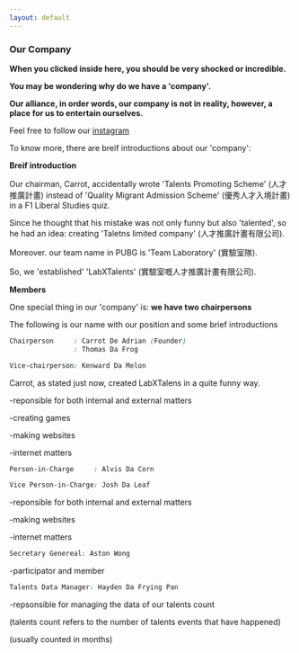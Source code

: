 ```yaml
---
layout: default
---
```


### Our Company
 
__When you clicked inside here, you should be very shocked or incredible.__

__You may be wondering why do we have a 'company'.__
 
__Our alliance, in order words, our company is not in reality, however, a place for us to entertain ourselves.__

Feel free to follow our [instagram](https://www.instagram.com/labxtalents/)

To know more, there are breif introductions about our 'company':

**Breif introduction**

Our chairman, Carrot, accidentally wrote 'Talents Promoting Scheme' (人才推廣計畫) instead of 'Quality Migrant Admission Scheme' (優秀人才入境計畫) in a F1 Liberal Studies quiz.

Since he thought that his mistake was not only funny but also 'talented', so he had an idea: creating 'Taletns limited company' (人才推廣計畫有限公司).

Moreover. our team name in PUBG is 'Team Laboratory' (實驗室隊).

So, we 'established' 'LabXTalents' (實驗室嘅人才推廣計畫有限公司).

**Members**

One special thing in our 'company' is: **we have two chairpersons**

The following is our name with our position and some brief introductions

```css
Chairperson     : Carrot De Adrian (Founder)
                : Thomas Da Frog

Vice-chairperson: Kenward Da Melon
```
Carrot, as stated just now, created LabXTalens in a quite funny way.

-reponsible for both internal and external matters

-creating games

-making websites

-internet matters

```css
Person-in-Charge     : Alvis Da Corn

Vice Person-in-Charge: Josh Da Leaf
```

-reponsible for both internal and external matters

-making websites

-internet matters

```css
Secretary Genereal: Aston Wong
```

-participator and member

```css
Talents Data Manager: Hayden Da Frying Pan
```

-repsonsible for managing the data of our talents count

(talents count refers to the number of talents events that have happened)

(usually counted in months)
